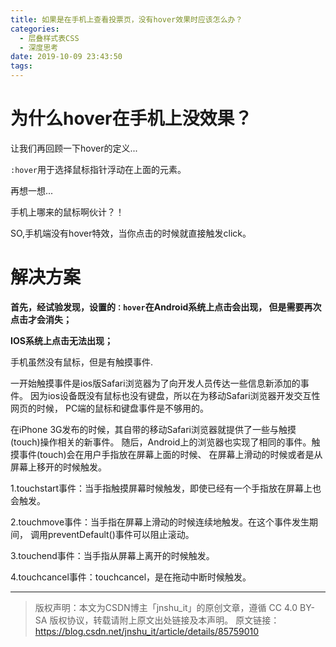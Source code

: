 ```yaml
---
title: 如果是在手机上查看投票页，没有hover效果时应该怎么办？
categories:
  - 层叠样式表CSS
  - 深度思考
date: 2019-10-09 23:43:50
tags:
---
```

# 为什么hover在手机上没效果？

让我们再回顾一下hover的定义...

`:hover`用于选择鼠标指针浮动在上面的元素。

再想一想...

手机上哪来的鼠标啊伙计？！

SO,手机端没有hover特效，当你点击的时候就直接触发click。



# 解决方案 

**首先，经试验发现，设置的`：hover`在Android系统上点击会出现， 但是需要再次点击才会消失；**

**IOS系统上点击无法出现；**



手机虽然没有鼠标，但是有触摸事件.

一开始触摸事件是ios版Safari浏览器为了向开发人员传达一些信息新添加的事件。 因为ios设备既没有鼠标也没有键盘，所以在为移动Safari浏览器开发交互性网页的时候， PC端的鼠标和键盘事件是不够用的。

在iPhone 3G发布的时候，其自带的移动Safari浏览器就提供了一些与触摸(touch)操作相关的新事件。 随后，Android上的浏览器也实现了相同的事件。触摸事件(touch)会在用户手指放在屏幕上面的时候、 在屏幕上滑动的时候或者是从屏幕上移开的时候触发。

1.touchstart事件：当手指触摸屏幕时候触发，即使已经有一个手指放在屏幕上也会触发。

2.touchmove事件：当手指在屏幕上滑动的时候连续地触发。在这个事件发生期间， 调用preventDefault()事件可以阻止滚动。

3.touchend事件：当手指从屏幕上离开的时候触发。

4.touchcancel事件：touchcancel，是在拖动中断时候触发。


***

>版权声明：本文为CSDN博主「jnshu_it」的原创文章，遵循 CC 4.0 BY-SA 版权协议，转载请附上原文出处链接及本声明。
原文链接：https://blog.csdn.net/jnshu_it/article/details/85759010